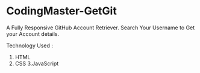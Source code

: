# CodingMaster-GetGit

A Fully Responsive GitHub Account Retriever. 
Search Your Username to Get your Account details.

Technology Used : 
1. HTML
2. CSS
3.JavaScript
